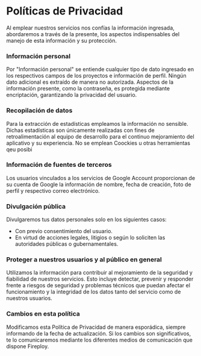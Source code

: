 # Políticas de Privacidad

Al emplear nuestros servicios nos confías la información ingresada, abordaremos a través de la presente, los aspectos indispensables del manejo de esta información y su protección.

### Información personal

Por "Información personal" se entiende cualquier tipo de dato ingresado en los respectivos campos de los proyectos e información de perfil. Ningún dato adicional es extraído de manera no autorizada. Aspectos de la información presente, como la contraseña, es protegida mediante encriptación, garantizando la privacidad del usuario.

### Recopilación de datos

Para la extracción de estadísticas empleamos la información no sensible. Dichas estadísticas son únicamente realizadas con fines de retroalimentación al equipo de desarrollo para el continuo mejoramiento del aplicativo y su experiencia. No se emplean Coockies u otras herramientas qeu posibi

### Información de fuentes de terceros

Los usuarios vinculados a los servicios de Google Account proporcionan de su cuenta de Google la información de nombre, fecha de creación, foto de perfil y respectivo correo electrónico.

### Divulgación pública

Divulgaremos tus datos personales solo en los siguientes casos:

- Con previo consentimiento del usuario.
- En virtud de acciones legales, litigios o según lo soliciten las autoridades públicas o gubernamentales.

### Proteger a nuestros usuarios y al público en general

Utilizamos la información para contribuir al mejoramiento de la seguridad y fiabilidad de nuestros servicios. Esto incluye detectar, prevenir y responder frente a riesgos de seguridad y problemas técnicos que puedan afectar el funcionamiento y la integridad de los datos tanto del servicio como de nuestros usuarios.

### Cambios en esta política

Modificamos esta Política de Privacidad de manera esporádica, siempre informando de la fecha de actualización. Si los cambios son significativos, te lo comunicaremos mediante los diferentes medios de comunicación que dispone Fireploy.

